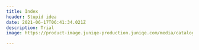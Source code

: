 ```yaml
---
title: Index
header: Stupid idea
date: 2021-06-17T06:41:34.021Z
description: Trial
image: https://product-image.juniqe-production.juniqe.com/media/catalog/product/seo-cache/x800/18/22/18-22-301P__CENTER/Sneaky-Cat-Laura-Graves-Leinwandbild.jpg

---
```

